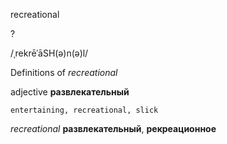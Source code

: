 recreational

?

/ˌrekrēˈāSH(ə)n(ə)l/

Definitions of _recreational_

adjective
**развлекательный**

    entertaining, recreational, slick

_recreational_
**развлекательный**, **рекреационное**